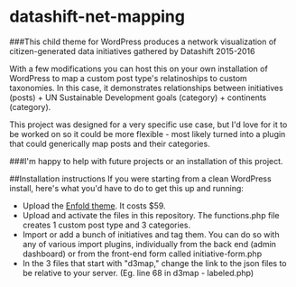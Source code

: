 # datashift-net-mapping

###This child theme for WordPress produces a network visualization of citizen-generated data initiatives gathered by Datashift
2015-2016

With a few modifications you can host this on your own installation of WordPress to map a custom post type's relatinoships to custom taxonomies.  In this case, it demonstrates relationships between initiatives (posts) + UN Sustainable Development goals (category) + continents (category).

This project was designed for a very specific use case, but I'd love for it to be worked on so it could be more flexible - most likely turned into a plugin that could generically map posts and their categories.

###I'm happy to help with future projects or an installation of this project.

##Installation instructions
If you were starting from a clean WordPress install, here's what you'd have to do to get this up and running:
* Upload the [Enfold theme](http://themeforest.net/item/enfold-responsive-multipurpose-theme/4519990).  It costs $59.
* Upload and activate the files in this repository.  The functions.php file creates 1 custom post type and 3 categories.
* Import or add a bunch of initiatives and tag them.  You can do so with any of various import plugins, individually from the back end (admin dashboard) or from the front-end form called initiative-form.php
* In the 3 files that start with "d3map," change the link to the json files to be relative to your server.  (Eg. line 68 in d3map - labeled.php)
